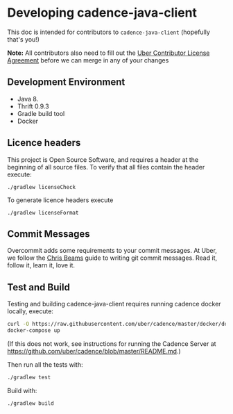 # Developing cadence-java-client

This doc is intended for contributors to `cadence-java-client` (hopefully that's you!)

**Note:** All contributors also need to fill out the [Uber Contributor License Agreement](http://t.uber.com/cla) before we can merge in any of your changes

## Development Environment

* Java 8.
* Thrift 0.9.3
* Gradle build tool
* Docker

## Licence headers

This project is Open Source Software, and requires a header at the beginning of
all source files. To verify that all files contain the header execute:

```lang=bash
./gradlew licenseCheck
```

To generate licence headers execute

```lang=bash
./gradlew licenseFormat
```

## Commit Messages

Overcommit adds some requirements to your commit messages. At Uber, we follow the
[Chris Beams](http://chris.beams.io/posts/git-commit/) guide to writing git
commit messages. Read it, follow it, learn it, love it.

## Test and Build

Testing and building cadence-java-client requires running cadence docker locally, execute:

```bash
curl -O https://raw.githubusercontent.com/uber/cadence/master/docker/docker-compose.yml
docker-compose up
```

(If this does not work, see instructions for running the Cadence Server at https://github.com/uber/cadence/blob/master/README.md.)

Then run all the tests with:

```bash
./gradlew test
```

Build with:

```bash
./gradlew build
```
